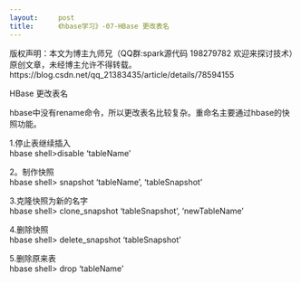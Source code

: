 ```yaml
---
layout:     post
title:      《hbase学习》-07-HBase 更改表名
---
```

<div id="article_content" class="article_content clearfix csdn-tracking-statistics" data-pid="blog" data-mod="popu_307" data-dsm="post">
								<div class="article-copyright">
					版权声明：本文为博主九师兄（QQ群:spark源代码 198279782 欢迎来探讨技术）原创文章，未经博主允许不得转载。					https://blog.csdn.net/qq_21383435/article/details/78594155				</div>
								            <div id="content_views" class="markdown_views prism-atom-one-light">
							<!-- flowchart 箭头图标 勿删 -->
							<svg xmlns="http://www.w3.org/2000/svg" style="display: none;"><path stroke-linecap="round" d="M5,0 0,2.5 5,5z" id="raphael-marker-block" style="-webkit-tap-highlight-color: rgba(0, 0, 0, 0);"></path></svg>
							<p>HBase 更改表名</p>

<p>hbase中没有rename命令，所以更改表名比较复杂。重命名主要通过hbase的快照功能。</p>

<p>1.停止表继续插入 <br>
 hbase shell&gt;disable ‘tableName’</p>

<p>2。制作快照 <br>
hbase shell&gt; snapshot ‘tableName’, ‘tableSnapshot’</p>

<p>3.克隆快照为新的名字 <br>
hbase shell&gt; clone_snapshot ‘tableSnapshot’, ‘newTableName’</p>

<p>4.删除快照 <br>
hbase shell&gt; delete_snapshot ‘tableSnapshot’</p>

<p>5.删除原来表 <br>
hbase shell&gt; drop ‘tableName’</p>            </div>
						<link href="https://csdnimg.cn/release/phoenix/mdeditor/markdown_views-9e5741c4b9.css" rel="stylesheet">
                </div>